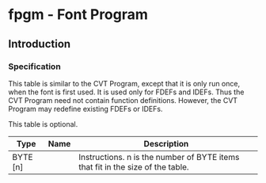 # fpgm - Font Program

## Introduction

### Specification

This table is similar to the CVT Program, except that it is only run
once, when the font is first used. It is used only for FDEFs and IDEFs.
Thus the CVT Program need not contain function definitions. However, the
CVT Program may redefine existing FDEFs or IDEFs.

This table is optional.

| Type       | Name | Description                                                                    |
| ---------- | ---- | ------------------------------------------------------------------------------ |
| BYTE \[n\] |      | Instructions. n is the number of BYTE items that fit in the size of the table. |

